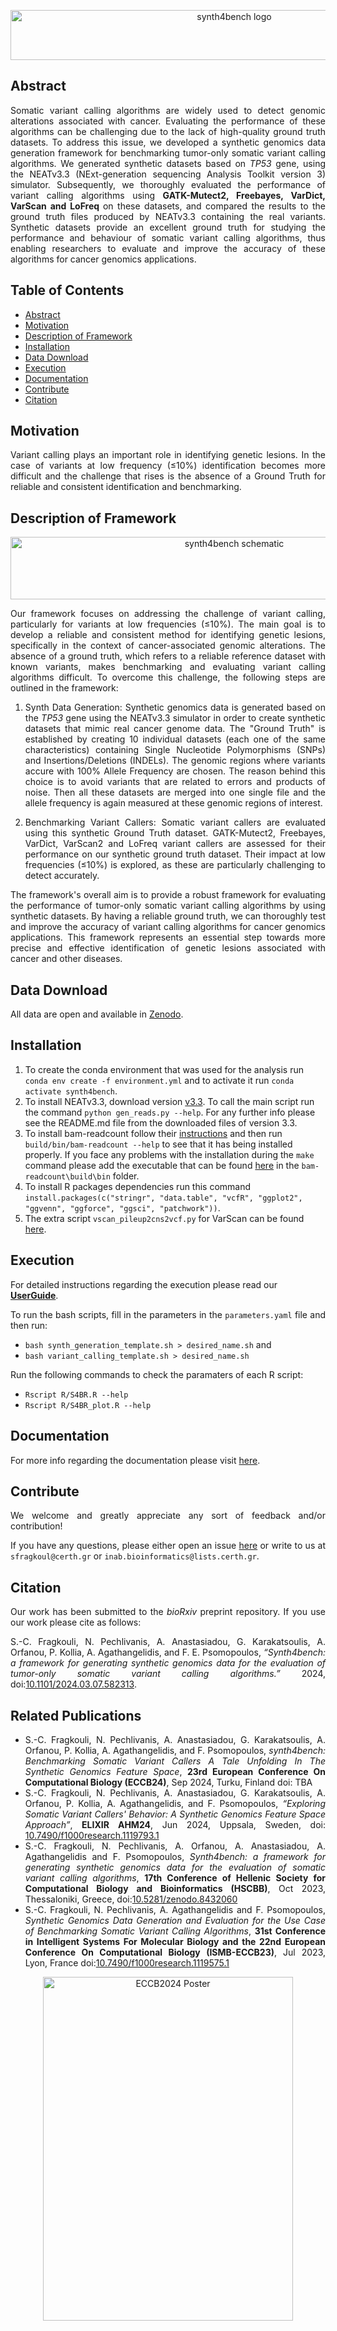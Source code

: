 <p align="center"> 
<img src="https://github.com/sfragkoul/synth4bench/blob/main/images/synth4bench_logo_no_bg.png" alt="synth4bench logo" style="center; height: 80px; width:700px;"/>
</p>

## Abstract
<div align='justify'> Somatic variant calling algorithms are widely used to detect genomic alterations associated with cancer. Evaluating the performance of these algorithms can be challenging due to the lack of high-quality ground truth datasets. To address this issue, we developed a synthetic genomics data generation framework for benchmarking tumor-only somatic variant calling algorithms. We generated synthetic datasets based on <i>TP53</i> gene, using the NEATv3.3 (NExt-generation sequencing Analysis Toolkit version 3) simulator. Subsequently, we thoroughly evaluated the performance of variant calling algorithms using <strong> GATK-Mutect2, Freebayes, VarDict, VarScan and LoFreq </strong> on these datasets, and compared the results to the ground truth files produced by NEATv3.3 containing the real variants. Synthetic datasets provide an excellent ground truth for studying the performance and behaviour of somatic variant calling algorithms, thus enabling researchers to evaluate and improve the accuracy of these algorithms for cancer genomics applications.</div>

## Table of Contents

- [Abstract](https://github.com/sfragkoul/synth4bench/tree/main#abstract)
- [Motivation](https://github.com/sfragkoul/synth4bench/tree/main#motivation)
- [Description of Framework](https://github.com/sfragkoul/synth4bench/tree/main#description-of-framework)
- [Installation](https://github.com/sfragkoul/synth4bench/tree/main#installation)
- [Data Download](https://github.com/sfragkoul/synth4bench/tree/main#data-download)
- [Execution](https://github.com/sfragkoul/synth4bench/tree/main#execution)
- [Documentation](https://github.com/sfragkoul/synth4bench/tree/main#documentation)
- [Contribute](https://github.com/sfragkoul/synth4bench/tree/main#contribute)
- [Citation](https://github.com/sfragkoul/synth4bench/tree/main#citation)


## Motivation

<div align='justify'> Variant calling plays an important role in identifying genetic lesions. In the case of variants at low frequency (≤10%) identification becomes more difficult and the challenge that rises is the absence of a Ground Truth for reliable and consistent identification and benchmarking. </div>

## Description of Framework

<p align="center"> 
<img src="https://github.com/sfragkoul/synth4bench/blob/main/images/schematic.png" alt="synth4bench schematic" style="height: 100px; width:700px;"/>
</p>

<div align='justify'> Our framework focuses on addressing the challenge of variant calling, particularly for variants at low frequencies (≤10%). The main goal is to develop a reliable and consistent method for identifying genetic lesions, specifically in the context of cancer-associated genomic alterations. The absence of a ground truth, which refers to a reliable reference dataset with known variants, makes benchmarking and evaluating variant calling algorithms difficult. To overcome this challenge, the following steps are outlined in the framework:

1. Synth Data Generation: Synthetic genomics data is generated based on the *TP53* gene using the NEATv3.3 simulator in order to create synthetic datasets that mimic real cancer genome data. The "Ground Truth" is established by creating 10 individual datasets (each one of the same characteristics) containing Single Nucleotide Polymorphisms (SNPs) and Insertions/Deletions (INDELs). The genomic regions where variants accure with 100% Allele Frequency are chosen. The reason behind this choice is to avoid variants that are related to errors and products of noise. Then all these datasets are merged into one single file and the allele frequency is again measured at these genomic regions of interest.

2. Benchmarking Variant Callers: Somatic variant callers are evaluated using this synthetic Ground Truth dataset. GATK-Mutect2, Freebayes, VarDict, VarScan2 and LoFreq variant callers are assessed for their performance on our synthetic ground truth dataset. Their impact at low frequencies (≤10%) is explored, as these are particularly challenging to detect accurately.

The framework's overall aim is to provide a robust framework for evaluating the performance of tumor-only somatic variant calling algorithms by using synthetic datasets. By having a reliable ground truth, we can thoroughly test and improve the accuracy of variant calling algorithms for cancer genomics applications. This framework represents an essential step towards more precise and effective identification of genetic lesions associated with cancer and other diseases. </div>

## Data Download
All data are open and available in [Zenodo](https://zenodo.org/records/10683211).

## Installation
1.  To create the conda environment that was used for the analysis run `conda env create -f environment.yml` and to activate it run `conda activate synth4bench`.
2. To install NEATv3.3, download version [v3.3](https://github.com/ncsa/NEAT/releases/tag/3.3). To call the main script run the command `python gen_reads.py --help`. For any further info please see the README.md file from the downloaded files of version 3.3.
3. To install bam-readcount follow their [instructions](https://github.com/genome/bam-readcount/tree/master?tab=readme-ov-file#build) and then run `build/bin/bam-readcount --help` to see that it has being installed properly. If you face any problems with the installation during the `make` command please add the executable that can be found [here](https://github.com/sfragkoul/synth4bench/tree/main/bam-readcount) in the `bam-readcount\build\bin` folder.
4. To install R packages dependencies run this command `install.packages(c("stringr", "data.table", "vcfR", "ggplot2", "ggvenn", "ggforce", "ggsci", "patchwork"))`.
5. The extra script `vscan_pileup2cns2vcf.py` for VarScan can be found [here](https://github.com/sfragkoul/Varscan2VCF).


## Execution

For detailed instructions regarding the execution please read our [**UserGuide**](https://github.com/sfragkoul/synth4bench/blob/main/docs/UserGuide.md).

<div align='justify'> 
	
To run the bash scripts, fill in the parameters in the `parameters.yaml` file and then run:

- `bash synth_generation_template.sh > desired_name.sh` and
- `bash variant_calling_template.sh > desired_name.sh`

Run the following commands to check the paramaters of each R script:

- `Rscript R/S4BR.R --help`
- `Rscript R/S4BR_plot.R --help`

## Documentation
For more info regarding the documentation please visit [here](https://github.com/sfragkoul/synth4bench/blob/main/docs/Documentation.md).

## Contribute

We welcome and greatly appreciate any sort of feedback and/or contribution!

If you have any questions, please either open an issue [here](https://github.com/sfragkoul/synth4bench/issues/new) or write to us at `sfragkoul@certh.gr` or `inab.bioinformatics@lists.certh.gr`.

## Citation
Our work has been submitted to the *bioRxiv* preprint repository. If you use our work please cite as follows:

S.-C. Fragkouli, N. Pechlivanis, A. Anastasiadou, G. Karakatsoulis, A. Orfanou, P. Kollia, A. Agathangelidis, and F. E. Psomopoulos, *“Synth4bench: a framework for generating synthetic genomics data for the evaluation of tumor-only somatic variant calling algorithms.”* 2024, doi:[10.1101/2024.03.07.582313](https://www.biorxiv.org/content/10.1101/2024.03.07.582313v1).

## Related Publications
- <div align='justify'>  S.-C. Fragkouli, N. Pechlivanis, A. Anastasiadou, G. Karakatsoulis, A. Orfanou, P. Kollia, A. Agathangelidis, and F. Psomopoulos, <em>synth4bench: Benchmarking Somatic Variant Callers A Tale Unfolding In The Synthetic Genomics Feature Space</em>, <b>23rd European Conference On Computational Biology (ECCB24)</b>, Sep 2024, Turku, Finland doi: TBA </div>

- <div align='justify'> S.-C. Fragkouli, N. Pechlivanis, A. Anastasiadou, G. Karakatsoulis, A. Orfanou, P. Kollia, A. Agathangelidis, and F. Psomopoulos, <em>“Exploring Somatic Variant Callers' Behavior:  A Synthetic Genomics Feature Space Approach”</em>, <b>ELIXIR AHM24</b>, Jun 2024, Uppsala, Sweden, doi: <a href="https://doi.org/10.7490/f1000research.1119793.1">10.7490/f1000research.1119793.1</a></div>


- <div align='justify'> S.-C. Fragkouli, N. Pechlivanis, A. Orfanou, A. Anastasiadou, A. Agathangelidis and F. Psomopoulos, <em>Synth4bench: a framework for generating synthetic genomics data for the evaluation of somatic variant calling algorithms</em>, <b>17th Conference of Hellenic Society for Computational Biology and Bioinformatics (HSCBB)</b>, Oct 2023, Thessaloniki, Greece, doi:<a href="https://doi.org/10.5281/zenodo.8432060">10.5281/zenodo.8432060</a> </div>

  
- <div align='justify'>  S.-C. Fragkouli, N. Pechlivanis, A. Agathangelidis and F. Psomopoulos, <em>Synthetic Genomics Data Generation and Evaluation for the Use Case of Benchmarking Somatic Variant Calling Algorithms</em>, <b>31st Conference in Intelligent Systems For Molecular Biology and the 22nd European Conference On Computational Biology (ISΜB-ECCB23)</b>, Jul 2023, Lyon, France doi:<a href="https://doi.org/10.7490/f1000research.1119575.1">10.7490/f1000research.1119575.1</a> </div>

<div align='center'>
<img src="https://github.com/sfragkoul/synth4bench/blob/main/images/ECCB24_Poster.png" alt="ECCB2024 Poster" style="height: 550px; width:400px;"/>
</div>
